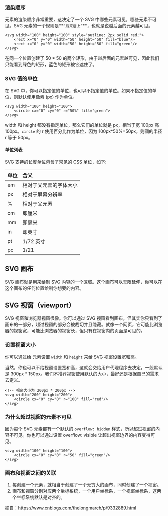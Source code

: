 ### 渲染顺序

元素的渲染顺序非常重要，这决定了一个 SVG 中哪些元素可见，哪些元素不可见。SVG 元素的一个规则是**`“后来居上”`**，也就是说越后面的元素越可见。

```
<svg width="100" height="100" style="outline: 2px solid red;">
    <rect x="0" y="0" width="50" height="50" fill="blue"/>
    <rect x="0" y="0" width="50" height="50" fill="green"/>
</svg>
```

在同一个位置创建了 50 * 50 的两个矩形，由于越后面的元素越可见，因此我们只能看到绿色的矩形，蓝色的矩形被它遮住了。

### SVG 值的单位

在 SVG 中，你可以指定值的单位，也可以不指定值的单位。如果不指定值的单位，则默认使用像素 (px) 作为单位。

```
<svg width="100" height="100">
    <circle cx="0" cy="0" r="50%" fill="green">
</svg>
```

width 和 height 都没有指定单位，那么它们的单位就是 px，相当于宽 100px 高 100px。`circle` 的 r 使用百分比作为单位，因为 100px*50%=50px，则圆的半径 r 等于 50px。

#### 单位列表

SVG 支持的长度单位包含了常见的 CSS 单位，如下:

| 单位 | 含义                   |
| :--- | :--------------------- |
| em   | 相对于父元素的字体大小 |
| px   | 相对于屏幕分辨率       |
| %    | 相对于父元素           |
| cm   | 即厘米                 |
| mm   | 即毫米                 |
| in   | 即英寸                 |
| pt   | 1/72 英寸              |
| pc   | 1/21                   |

## SVG 画布

SVG 画布就是用来绘制 SVG 内容的一个区域。这个画布可以无限延伸，你可以在这个画布的任何位置绘制你想要的内容。

## SVG 视窗（viewport）

SVG 视窗和浏览器视窗很像。你可以通过 SVG 视窗看到画布，但其实你只看到了画布的一部分，超过视窗的部分会被裁切并且隐藏。就像一个网页，它可能比浏览器的视窗宽，可能比浏览器的视窗长，但只有在视窗内的页面是可见的。

### 设置视窗大小

你可以通过给 元素设置 `width` 和 `height` 来给 SVG 视窗设置宽和高。

当然，你也可以不给视窗设置宽和高，这就会交给用户代理程序去决定，一般默认是 300px * 150px。我们不推荐视窗使用默认的大小，最好还是根据自己的需求去定义。

```
<!-- 视窗大小为 200px * 200px -->
<svg width="200" height="200">
    <circle cx="0" cy="0" r="100" fill="red"/>
</svg>
```

### 为什么超过视窗的元素不可见

因为每个 SVG 元素都有一个默认的 `overflow: hidden` 样式，所以超过视窗的内容不可见。你也可以通过设置 overflow: visible 让超出视窗边界的内容变得可见。

```
<svg width="100" height="100">
    <circle cx="0" cy="0" r="50" fill="green"/>
</svg>
```

### 画布和视窗之间的关联

1. 每创建一个元素，就相当于创建了一个无穷大的画布，同时创建了一个视窗。
2. 画布和视窗分别对应两个坐标系统，一个用户坐标系，一个视窗坐标系，这两个坐标系统默认是对齐的。



摘自：https://www.cnblogs.com/thelongmarch/p/9332889.html

